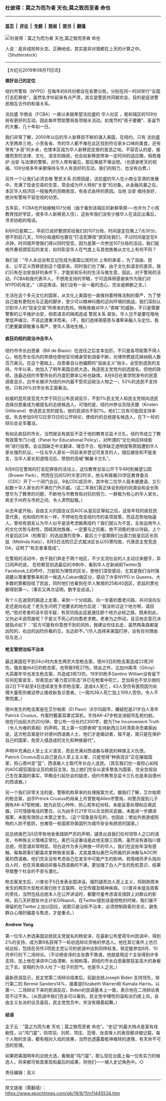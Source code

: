 ### 杜彼得：莫之为而为者 天也;莫之致而至者 命也

---

#### [首页](../../../..?n11445534) &nbsp;|&nbsp; [评论](../../../../../epoch-comment?n11445534) &nbsp;|&nbsp; [专题](../../../../../epoch-special?n11445534) &nbsp;|&nbsp; [禁闻](../../../../../epoch-news?n11445534) &nbsp;|&nbsp; [禁书](../../../../../books?n11445534) &nbsp;|&nbsp; [翻墙](https://github.com/gfw-breaker/nogfw/blob/master/README.md?n11445534)


<div><img alt="杜彼得：莫之为而为者 天也;莫之致而至者 命也" class="attachment-djy_600_400 size-djy_600_400 wp-post-image" src="https://i.epochtimes.com/assets/uploads/2018/10/shutterstock_743959513-600x400.jpg"/>
<div class="caption">
 <p>
  人说：是非成败转头空。正确地说，其实是非对错都在上天的计算之中。（Shutterstock）
 </p>
</div></div><hr/><div class="post_content" id="artbody" itemprop="articleBody">
 <!-- article content begin -->
 <p>
  【大纪元2019年08月11日讯】
 </p>
 <p>
  <strong>
   做好自己的定位
  </strong>
 </p>
 <p>
  纽约市警局（NYPD）在每年的8月份都会在各警分局，分别在同一时间举行“全国打击犯罪夜”，虽然名字听起来有点严肃，其实是警民共同联欢会，目的是促进警民相互合作的和谐关系。
 </p>
 <p>
  <ok href="https://www.epochtimes.com/gb/tag/%E6%B3%95%E6%8B%89%E7%9B%9B.html">
   法拉盛
  </ok>
  华商会（FCBA）一直以来就希望法拉盛的
  <ok href="https://www.epochtimes.com/gb/tag/%E5%8D%8E%E4%BA%BA%E7%A4%BE%E5%8C%BA.html">
   华人社区
  </ok>
  ，能和辖区的109分局有更好的互动，因此每年赞助警局各项相关活动，如鬼节的“孩子要糖”、圣诞节的大餐，几十年如一日。
 </p>
 <p>
  我们非常了解，2000年以后的华人新移民不断的涌入美国，在纽约，只有
  <ok href="https://www.epochtimes.com/gb/tag/%E6%B3%95%E6%8B%89%E7%9B%9B.html">
   法拉盛
  </ok>
  大至两岸三地，小至各省、市的华人都不难在此区找到符合家乡口味的美食，还有带有“乡音”的乡亲，也使本区成为华人新移民定居的首选之地。不容否认的是，接踵而至的法律、文化、语言的隔阂，也会给新移民带来一定时间的适应期，倘若维护
  <ok href="https://www.epochtimes.com/gb/tag/%E6%B2%BB%E5%AE%89.html">
   治安
  </ok>
  与法律的警察，对华人带有偏见，那后果就不堪设想。（也感谢老天的祝福，109分局多年来都保持与华人有良好的互动，我们的努力，也没有白费。）
 </p>
 <p>
  另外一个让我们必须去做
  <ok href="https://www.epochtimes.com/gb/tag/%E8%AD%A6%E6%B0%91%E5%85%B3%E7%B3%BB.html">
   警民关系
  </ok>
  的原因是，法拉盛的华人在小商业澎湃的发展中，充满了现金交易的生意，常会成为坏人特别“关爱”的对象。从金融风暴之后，本区华人经济区一枝独秀的亮眼表现，有各式各样的原因。当地
  <ok href="https://www.epochtimes.com/gb/tag/%E6%B2%BB%E5%AE%89.html">
   治安
  </ok>
  维持良好，绝对有警局不容忽视的功劳。
 </p>
 <p>
  五年前，FCBA也开始接触107分局（由于看到该辖区的新鲜草原──也许为了小孩教育找好学区，很多华人新移民入住），这些年我们没有少接华人在该区出事后，寻求协助的电话。
 </p>
 <p>
  8月6日星期二，早前已说好要颁奖给我们的107分局，时间是定在晚上7点30分，想不到前几天，109分局通知也要在“打击犯罪夜”颁奖给我们，不过时间是定在6点钟，时间错开使我们得以同时受奖。因为是第一次参加107分局的活动，我们就格外重视颁奖后的发言，如何彰显华人在气度上与其他族裔从文化上有何不同？
 </p>
 <p>
  我们说：“华人永远没有忘记在成为美国公民时对
  <ok href="https://www.epochtimes.com/gb/tag/%E4%B8%8A%E5%B8%9D%E7%9A%84%E6%89%BF%E8%AF%BA.html">
   上帝的承诺
  </ok>
  ，为了自由、民主、公平正义而移民到这个国家来。同时我们也了解，由于文化和语言的差异，我们只有在治安良好的条件下，才能安和乐利的生活与做生意，因此，对于警局的活动，FCBA和我代表华人，不想用支持的字眼，宁可选择用感谢来作为我们对NYPD的肯定。”（讲这席话，我们没有一丝一毫的违心，完全是肺腑之言。）
 </p>
 <p>
  生活在这个多元文化的国家，从文化上美国也一直维持着特殊法制的尊严，为了使自己能有更阳光与正面的脚步，至少可以精神抖擞的迈向环境的挑战，我们深刻认识到华人的“现金交易”所带来的危险。特殊族裔对华人“青睐”的威胁，不只是需要警察的公平维护治安，倘若语言的隔阂造成
  <ok href="https://www.epochtimes.com/gb/tag/%E8%AD%A6%E6%B0%91%E5%85%B3%E7%B3%BB.html">
   警民关系
  </ok>
  紧张，华人岂不是要在暗地里低声啜泣，不该远渡重洋而来。（不，我们选择用感恩与谦卑来融入与定位，我们更要赢得敬重与尊严，使华人落地生根。）
 </p>
 <h4>
  疯狂的纽约政治冲击华人
 </h4>
 <p>
  纽约市市长白思豪（Bill de Blasio）在连任之后变本加厉，不只是各项政策不得人心，他在市长任内的举措也使他官司缠身受到调查不断，光律师费就花掉纳税人数百万美元。在这个基础上，白思豪自认他偏颇的“自由主义”抬头，会受到选民的支持。今年以来，他加入了明年美国总统大选，角逐民主党党内初选提名。但他的政绩，连最近纽约市警务处的月度犯罪率公布也缺席。8月6日在某学院发布的民意调查显示，白市长被评为纽约州内最不受欢迎政治人物之一，53%的选民不支持他，只有26%对市长有正面看法。
 </p>
 <p>
  权威的昆尼皮亚克大学于同日公布民调显示，不到1%民主党人和民主党倾向选民选择白思豪成为被提名的总统候选人。可惜的是，纽约州参议员陆天娜（Kirsten Gillibrand）参选民主党的提名，她的民调也不到1%。他们二位有可能因支持率低，失去参加9月12日至13日的公开辩论，使纽约的总统提名候选人，在下一轮的辩论会全军覆没。
 </p>
 <p>
  有如此疯狂的市长，当然就会有疯狂不亚于他的教育总监卡兰扎，纽约市成立了教育政策专门小组（Panel for Educational Policy），对所谓的“文化响应持续影响”进行投票。会议因缺乏中文翻译、理念不合、程序缺乏透明度等原因遭到华人家长强烈抗议。一位与华人家长一同前来并登记可发言的人，随后被告知不能发言，当华人家长知道情况后，愤怒的高喊“解雇卡兰扎”。
 </p>
 <p>
  8月6日在警局的打击犯罪夜的活动上，这位教育总监公开下午6时到展望公园（Brower Park），然而在日间12时半至2时半，他与布碌崙20学区教育委员（CDC）开了一个闭门会议，9名CDC成员中，其中有二位华人竟未被邀请，又引起数十华人家长的不满在门外示威。（这二年我们真正体会到纽约同源会和会长陈慧华为了教育的问题，不断地与市教育局对抗的努力，一群极为有心的华人家长，奔走于州府与市府之间，令人肃然起敬。）
 </p>
 <p>
  从去年底开始，自由主义的国会议员AOC从皇后区窜起之后，这些年轻的疯狂民意代表，也和纽约市长一样，不停地在改变纽约市的各项政策，而且态势咄咄逼人。曾经有朋友认为华人似乎是该考虑搬离纽约？我们就认为不宜，主张运用华人的文化优势与耐性，团结其他族裔，一定要与之抗衡，绝不消极的坐以待毙。上个月皇后区DA（检察官）的选战激烈竞争，最后三个星期我们出面力挺皇后区长凯兹（Melinda Katz），8月5日法院已正式裁决区长以55票险胜，代表民主党竞选DA，证明了“有志者事竟成”。
 </p>
 <p>
  在警局的活动中，由于我们奔走于两个地区，不少主流社会的人主动过来握手，异口同声的说， 在检察官初选最后的冲刺中，看到华人在新闻和Twitter及Facebook上的呼吁，力挺较为理性的区长，使他们深受感动，尤其是我们当时强调要以尊重警察来和另一候选人Caban做区分，感动了许多NYPD in Queens，大多数的票都投给了凯兹，同时他们也看到在华人聚居的25和40选区，凯兹的票也都得到第一。（事实又再次证明，数字会说话。）
 </p>
 <p>
  有个人在迷宫的路途上走着，来到一个分歧路，向一坐着的耆老问路，并问该向左走还是向右走？老先生问明了他要去的地方后说：“我没听过这个地方啊，请回吧。”他对老者的话半信半疑，有资讯指出这是通往那个地方必经之路，既来到此，又何必半途而废呢？于是又不死心的向耆老求教。老者为之所动，且见他去意已决就指点如下：“前方可能有你意想不到的风险，我建议你往右走，虽然两条路都是凶险的，右边的凶险你看的见，左边却不。”(华人选择来美国打拼，没有任何理由往左走。)
 </p>
 <h4>
  枪支管控治标不治本
 </h4>
 <p>
  最近美国在不到24小时内发生两宗大型枪击案，德州3日的枪击案造成22死26伤，俄亥俄州4日的枪击案，也导致9死27伤。除此之外，北加州南湾（Gilroy）大蒜嘉年华也发生枪击案，共造成3死13伤，19岁的枪手Santino William没有留下任何犯案宣言，但表现出“暴力意识形态”并已在枪案中死亡。芝加哥也不甘示弱的自2日下午起至4日连续发生多宗枪击案，造成4人死亡，43人受伤有医院因为处理大量死伤被迫停止接收新急诊患者。（一周内38人死亡加上109人受伤，令人不寒而栗。）
 </p>
 <p>
  德州发生的枪击案是在艾尔帕索（El Paso）沃尔玛超市，嫌疑犯是21岁白人青年Patrick Crusius，作案时戴着耳罩式耳机，手持AK-47步枪走进超市乱枪扫射。他在行凶前大约20分钟，曾公布一份长约2300字，题为The Inconvenient Truth（令人为难的真相）的声明。其上第一句即表明“支持新西兰3月清真寺恐袭案凶徒，这次枪击案是针对德州西语裔人士，他们才是煽动者，我不是，我只是在保护自己的国家，免受入侵造成的文化和种族替代”。
 </p>
 <p>
  声明中充满白人至上主义语言，而且充满对西语裔与移民的种族主义仇恨。Patrick Crusius否认自己是白人至上主义者，只是觉得“种族混合”正在摧毁国家，担心德州变“蓝”，西语裔人士取代年长白人选民。（其实我们也一直担心如纽约AOC超狂国会议员的疯狂主张，加上她们完全以波多黎各为国家，完全忽视自己生在美国的事实，早晚会引起社会的疑虑，纽约市教育总监卡兰扎也是来自德州的西语裔。）
 </p>
 <p>
  另一个我们非常关注的是，警察机构草率的处理报案方式，据我们了解，艾尔帕索的枪击案，凶手Prtrick Crusius的母亲上月曾致电Allen市警局，向警员提到儿子拥有AK-47型枪械，她为此忧心忡忡，担心其年纪尚轻，未能妥善处理和应用武器。只可惜接电话的警员，认为凶手已21岁可以合法购买武器，未能进一步跟进报案，未能有效防止本案之发生。（这个现象是存在的，也因此；使出外旅游或购物的人防不胜防，也难怪一些国家将美国列为城市安全有顾虑的国家。）
 </p>
 <p>
  前总统奥巴马5日罕有地发表措辞严厉的声明，讉责出自我们任何领导人之口的语言，令种族主义情绪正常化。奥巴马这番话是此地无银三百两，虽然没有直指川普总统，但意谓非常明显。坦白说作为多元种族一环的华人，我们在这些年深有感触，每每政客们都喜欢拿种族来说事，尤其是类似奥巴马所属的非洲裔与AOC所属的西语裔，他们完全没有考虑自己在发言中可能产生的影响，若情绪将矛头指向白人时，也在另类煽动非裔与西语裔的不满，更加强了白人产生的危机意识，结果导致整个社会的不安与激化。
 </p>
 <p>
  枪击案发生后，川普也于5日发表全国讲话，强烈讉责白人至上主义，将刚刚周末发生的两宗大型枪杀案归咎于互联网、社交传媒及精神疾病。（川普并未提及政客的责任，当然包括总统本人在公开讲话时，都要尽量考虑语言措辞上对群众的影响。前几天好朋友州主计长DiNapoli，在Twitter提到该是控枪的时候，我们毫不保留的在Twitter上加以回应，说那只是治标不治本，必须控制政客的言论，避免群众心理的偏差与焦虑，才是重点。）
 </p>
 <h4>
  Andrew Yang
 </h4>
 <p>
  第一位华人参选美国总统民主党提名的杨安泽，在最新公布爱荷华州民调中，得到2%的支持，成为第9名获得下一轮初选辩论资格的参选人。他在其它条件上也已经达标，包括在另外3项民主党认可的民调中达到同样标准，铁定能参加9月、10月举行的下二场辩论。（不论杨安泽的主张靠不靠谱，他就是用这个主张得到许多支持，加上他在演讲中口齿清晰、长相和蔼，把纽约市长白思豪那狂妄高大的身躯比下去，变相的为华人吐了一肚子的怨气，也是华人之光。）
 </p>
 <p>
  最新民调显示，民主党第二场辩论结束后，前副总统Joseph Biden 支持领先，排行第二的 Bermie Sanders14%，接着是Elizabeth Warren和 Kamala Harris。以第一、二场辩论下来的民调反应，Biden的民调基本上一致，表示他在二场辩论表现不过不失。（从民调中我们完全可以看到，民主党中理性的温和派仍居上风，自由主义左派的议员虽狂，民主党党员中，并没有跟着起舞。）
 </p>
 <h4>
  结语
 </h4>
 <p>
  孟子云：“莫之为而为者 天也；莫之致而至者 命也”。“史记”的最大特点是富有戏剧性，以“鸿门宴”，将项羽、刘邦、项庄、范增、张良等人的表现都详细记载，每个人物的言语，都有相对入戏的效果，当然也透露着乾坤难转的道理，有天命不可违的哲理。
 </p>
 <p>
  如果把美国明年的总统大选，看做是“鸿门宴”，那么现在台面上每一位有实力的候选人，将来都可依其表现和最后的结果，将他们一一植入史记角色中。◇
 </p>
 <p>
  责任编辑：高义
 </p>
 <!-- article content end -->
 <div id="below_article_ad">
 </div>
</div>


---

原文链接（需翻墙）：https://www.epochtimes.com/gb/19/8/11/n11445534.htm